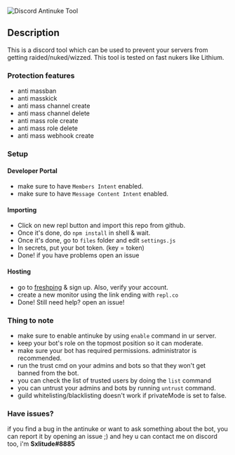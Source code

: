 ![Discord Antinuke Tool](https://cdn.discordapp.com/attachments/935796428775755776/937000111702179880/unknown.png)
## Description
This is a discord tool which can be used to prevent your servers from getting raided/nuked/wizzed. This tool is tested on fast nukers like Lithium.

### Protection features
- anti massban
- anti masskick
- anti mass channel create
- anti mass channel delete
- anti mass role create
- anti mass role delete
- anti mass webhook create

### Setup
#### Developer Portal
- make sure to have `Members Intent` enabled.
- make sure to have `Message Content Intent` enabled.
#### Importing
- Click on new repl button and import this repo from github.
- Once it's done, do `npm install` in shell & wait.
- Once it's done, go to `files` folder and edit `settings.js`
- In secrets, put your bot token. (key = token)
- Done! if you have problems open an issue
#### Hosting
- go to [freshping](https://freshping.com) & sign up. Also, verify your account.
- create a new monitor using the link ending with `repl.co`
- Done! Still need help? open an issue!
### Thing to note
- make sure to enable antinuke by using `enable` command in ur server.
- keep your bot's role on the topmost position so it can moderate.
- make sure your bot has required permissions. administrator is recommended.
- run the trust cmd on your admins and bots so that they won't get banned from the bot.
- you can check the list of trusted users by doing the `list` command
- you can untrust your admins and bots by running `untrust` command.
- guild whitelisting/blacklisting doesn't work if privateMode is set to false.

### Have issues?
if you find a bug in the antinuke or want to ask something about the bot, you can report it by opening an issue ;)
and hey u can contact me on discord too, i'm **Sxlitude#8885**
